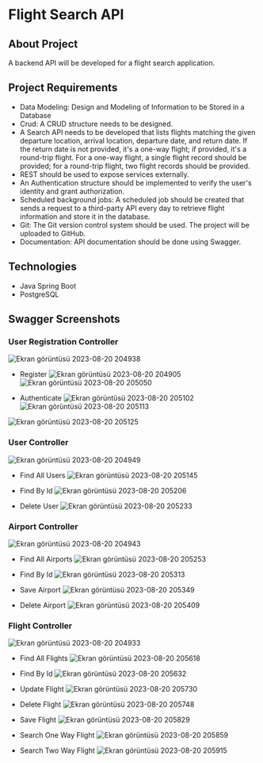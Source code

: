 # Flight Search API

## About Project
A backend API will be developed for a flight search application.

## Project Requirements

- Data Modeling: Design and Modeling of Information to be Stored in a Database
- Crud: A CRUD structure needs to be designed.
- A Search API needs to be developed that lists flights matching the given departure location, arrival location, departure date, and return date. If the return date is not provided, it's a one-way flight; if provided, it's a round-trip flight. For a one-way flight, a single flight record should be provided; for a round-trip flight, two flight records should be provided.
- REST should be used to expose services externally.
- An Authentication structure should be implemented to verify the user's identity and grant authorization.
- Scheduled background jobs: A scheduled job should be created that sends a request to a third-party API every day to retrieve flight information and store it in the database.
- Git: The Git version control system should be used. The project will be uploaded to GitHub.
- Documentation: API documentation should be done using Swagger.
  
## Technologies
- Java Spring Boot
- PostgreSQL

## Swagger Screenshots

### User Registration Controller

![Ekran görüntüsü 2023-08-20 204938](https://github.com/enessaks/FlightSearchAPI/assets/97848966/2aebe17b-78ab-431e-a3da-2bf9acf1090c)

 - Register
   ![Ekran görüntüsü 2023-08-20 204905](https://github.com/enessaks/FlightSearchAPI/assets/97848966/8c98eeb2-a6f5-4225-bef6-33417237ce70)
   ![Ekran görüntüsü 2023-08-20 205050](https://github.com/enessaks/FlightSearchAPI/assets/97848966/24cf01a6-20f8-4ace-8acc-2ef399031883)

 - Authenticate
   ![Ekran görüntüsü 2023-08-20 205102](https://github.com/enessaks/FlightSearchAPI/assets/97848966/9ecb7beb-5e78-4374-80c1-752a29a1f489)
   ![Ekran görüntüsü 2023-08-20 205113](https://github.com/enessaks/FlightSearchAPI/assets/97848966/fa1a34d9-7892-4124-a09c-dc5d524f6326)

![Ekran görüntüsü 2023-08-20 205125](https://github.com/enessaks/FlightSearchAPI/assets/97848966/863fd3ed-c848-476f-b4f0-b650afdd0861)


### User Controller

![Ekran görüntüsü 2023-08-20 204949](https://github.com/enessaks/FlightSearchAPI/assets/97848966/4f5ef977-f182-41a4-8b70-6bff9ccbe87e)
 
  - Find All Users
    ![Ekran görüntüsü 2023-08-20 205145](https://github.com/enessaks/FlightSearchAPI/assets/97848966/7f4c5d41-62f7-4316-bd22-2387bf43fc47)

  - Find By Id
    ![Ekran görüntüsü 2023-08-20 205206](https://github.com/enessaks/FlightSearchAPI/assets/97848966/9254a22c-590f-4c1f-9f2d-0e2d2a7b21ff)

  - Delete User
    ![Ekran görüntüsü 2023-08-20 205233](https://github.com/enessaks/FlightSearchAPI/assets/97848966/2269ec8b-b085-452d-af8a-6cd5e82c0c0a)

    
### Airport Controller

![Ekran görüntüsü 2023-08-20 204943](https://github.com/enessaks/FlightSearchAPI/assets/97848966/e1808fff-d0a9-4cda-b864-94b8255c6532)

  - Find All Airports
    ![Ekran görüntüsü 2023-08-20 205253](https://github.com/enessaks/FlightSearchAPI/assets/97848966/5af1871d-451d-4f47-9239-956e384b52c2)

  - Find By Id
    ![Ekran görüntüsü 2023-08-20 205313](https://github.com/enessaks/FlightSearchAPI/assets/97848966/df1524fa-a987-40d0-ab82-ee9ca16c4ced)

  - Save Airport
   ![Ekran görüntüsü 2023-08-20 205349](https://github.com/enessaks/FlightSearchAPI/assets/97848966/3166d820-0469-4ae7-90d6-3bc5efb35d9b)

  - Delete Airport
    ![Ekran görüntüsü 2023-08-20 205409](https://github.com/enessaks/FlightSearchAPI/assets/97848966/0b40217c-3dd9-435a-8620-9c87d12f3d4d)

 ### Flight Controller   

![Ekran görüntüsü 2023-08-20 204933](https://github.com/enessaks/FlightSearchAPI/assets/97848966/26926142-f67d-4804-a4e9-b9fb4b0de134)

  - Find All Flights
    ![Ekran görüntüsü 2023-08-20 205618](https://github.com/enessaks/FlightSearchAPI/assets/97848966/bd4c8822-7632-49b4-a0f9-fe7baa70f92f)

  - Find By Id
    ![Ekran görüntüsü 2023-08-20 205632](https://github.com/enessaks/FlightSearchAPI/assets/97848966/d02c6972-7f23-4206-b03a-35d39d815241)

  - Update Flight
    ![Ekran görüntüsü 2023-08-20 205730](https://github.com/enessaks/FlightSearchAPI/assets/97848966/990c5993-dd16-42b0-80f3-93bec9118f6f)

  - Delete Flight
    ![Ekran görüntüsü 2023-08-20 205748](https://github.com/enessaks/FlightSearchAPI/assets/97848966/9a311c55-9b2e-44cd-996a-a9fada235773)

  - Save Flight
    ![Ekran görüntüsü 2023-08-20 205829](https://github.com/enessaks/FlightSearchAPI/assets/97848966/133236d4-d5d3-434c-b3dc-93d1ef333f9b)

  - Search One Way Flight
    ![Ekran görüntüsü 2023-08-20 205859](https://github.com/enessaks/FlightSearchAPI/assets/97848966/5f742b9e-a2f6-44e0-b5ac-f6493e5c5495)

  - Search Two Way Flight
    ![Ekran görüntüsü 2023-08-20 205915](https://github.com/enessaks/FlightSearchAPI/assets/97848966/fb848114-f80b-4ffd-9439-7a67afaad9ab)


